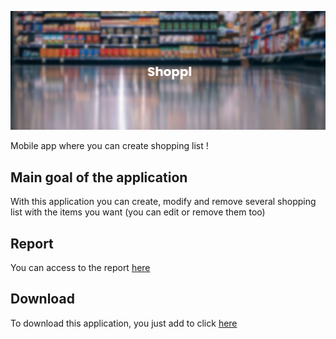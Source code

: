 ![](banner.png)

Mobile app where you can create shopping list !

## Main goal of the application

With this application you can create, modify and remove several shopping list with the items you want (you can edit or remove them too)

## Report

You can access to the report [here](https://github.com/UTBM-AGH-courses/agh-shoppl/wiki)

## Download

To download this application, you just add to click [here](https://github.com/UTBM-AGH-courses/agh-shoppl/releases/download/v1.0/app-release.apk)